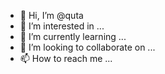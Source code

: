 - 👋 Hi, I’m @quta
- 👀 I’m interested in ...
- 🌱 I’m currently learning ...
- 💞️ I’m looking to collaborate on ...
- 📫 How to reach me ...

<!---
quta/quta is a ✨ special ✨ repository because its `README.md` (this file) appears on your GitHub profile.
You can click the Preview link to take a look at your changes.
--->
